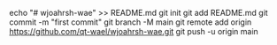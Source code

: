 echo "# wjoahrsh-wae" >> README.md 
git init 
git add README.md 
git commit -m "first commit" 
git branch -M main 
git remote add origin https://github.com/qt-wael/wjoahrsh-wae.git
 git push -u origin main
